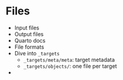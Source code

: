 # Files

- Input files
- Output files
- Quarto docs
- File formats
- Dive into `_targets`
    - `_targets/meta/meta`: target metadata
    - `_targets/objects/`: one file per target
- 